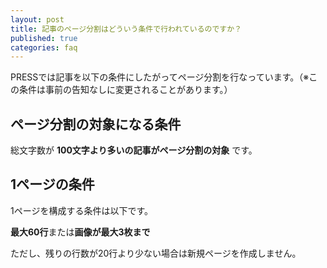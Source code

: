 ```yaml
---
layout: post
title: 記事のページ分割はどういう条件で行われているのですか？
published: true
categories: faq
---
```


PRESSでは記事を以下の条件にしたがってページ分割を行なっています。（※この条件は事前の告知なしに変更されることがあります。）

## ページ分割の対象になる条件

総文字数が **100文字より多いの記事がページ分割の対象** です。

## 1ページの条件

1ページを構成する条件は以下です。

**最大60行**または**画像が最大3枚まで**

ただし、残りの行数が20行より少ない場合は新規ページを作成しません。
